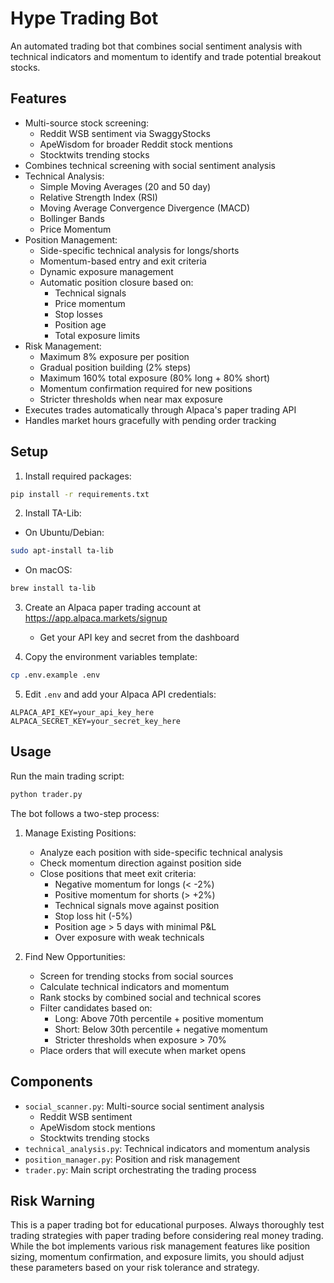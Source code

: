 # Hype Trading Bot

An automated trading bot that combines social sentiment analysis with technical indicators and momentum to identify and trade potential breakout stocks.

## Features

- Multi-source stock screening:
  - Reddit WSB sentiment via SwaggyStocks
  - ApeWisdom for broader Reddit stock mentions
  - Stocktwits trending stocks
- Combines technical screening with social sentiment analysis
- Technical Analysis:
  - Simple Moving Averages (20 and 50 day)
  - Relative Strength Index (RSI)
  - Moving Average Convergence Divergence (MACD)
  - Bollinger Bands
  - Price Momentum
- Position Management:
  - Side-specific technical analysis for longs/shorts
  - Momentum-based entry and exit criteria
  - Dynamic exposure management
  - Automatic position closure based on:
    * Technical signals
    * Price momentum
    * Stop losses
    * Position age
    * Total exposure limits
- Risk Management:
  - Maximum 8% exposure per position
  - Gradual position building (2% steps)
  - Maximum 160% total exposure (80% long + 80% short)
  - Momentum confirmation required for new positions
  - Stricter thresholds when near max exposure
- Executes trades automatically through Alpaca's paper trading API
- Handles market hours gracefully with pending order tracking

## Setup

1. Install required packages:
```bash
pip install -r requirements.txt
```

2. Install TA-Lib:
- On Ubuntu/Debian:
```bash
sudo apt-install ta-lib
```
- On macOS:
```bash
brew install ta-lib
```

3. Create an Alpaca paper trading account at https://app.alpaca.markets/signup
   - Get your API key and secret from the dashboard

4. Copy the environment variables template:
```bash
cp .env.example .env
```

5. Edit `.env` and add your Alpaca API credentials:
```
ALPACA_API_KEY=your_api_key_here
ALPACA_SECRET_KEY=your_secret_key_here
```

## Usage

Run the main trading script:
```bash
python trader.py
```

The bot follows a two-step process:

1. Manage Existing Positions:
   - Analyze each position with side-specific technical analysis
   - Check momentum direction against position side
   - Close positions that meet exit criteria:
     * Negative momentum for longs (< -2%)
     * Positive momentum for shorts (> +2%)
     * Technical signals move against position
     * Stop loss hit (-5%)
     * Position age > 5 days with minimal P&L
     * Over exposure with weak technicals

2. Find New Opportunities:
   - Screen for trending stocks from social sources
   - Calculate technical indicators and momentum
   - Rank stocks by combined social and technical scores
   - Filter candidates based on:
     * Long: Above 70th percentile + positive momentum
     * Short: Below 30th percentile + negative momentum
     * Stricter thresholds when exposure > 70%
   - Place orders that will execute when market opens

## Components

- `social_scanner.py`: Multi-source social sentiment analysis
  - Reddit WSB sentiment
  - ApeWisdom stock mentions
  - Stocktwits trending stocks
- `technical_analysis.py`: Technical indicators and momentum analysis
- `position_manager.py`: Position and risk management
- `trader.py`: Main script orchestrating the trading process

## Risk Warning

This is a paper trading bot for educational purposes. Always thoroughly test trading strategies with paper trading before considering real money trading. While the bot implements various risk management features like position sizing, momentum confirmation, and exposure limits, you should adjust these parameters based on your risk tolerance and strategy.
